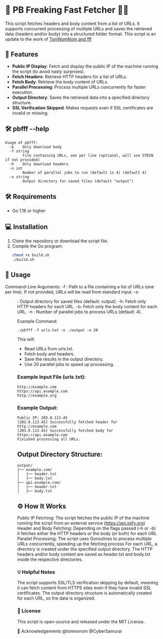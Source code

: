 # 📡 PB Freaking Fast Fetcher 🧑‍💻

This script fetches headers and body content from a list of URLs. It supports concurrent processing of multiple URLs and saves the retrieved data (headers and/or body) into a structured folder format.
This script is an update to the work of [TomNomNom and fff](https://github.com/tomnomnom/fff)

## 🚀 Features
- **Public IP Display**: Fetch and display the public IP of the machine running the script (to avoid nasty surprises).
- **Fetch Headers**: Retrieve HTTP headers for a list of URLs.
- **Fetch Body**: Retrieve the body content of URLs.
- **Parallel Processing**: Process multiple URLs concurrently for faster execution.
- **Output Directory**: Saves the retrieved data into a specified directory structure.
- **SSL Verification Skipped**: Makes requests even if SSL certificates are invalid or missing.

## 🛠️ pbfff --help
```
Usage of pbfff:
  -b    Only download body
  -f string
        File containing URLs, one per line (optional, will use STDIN if not provided)
  -h    Only download headers
  -n int
        Number of parallel jobs to run (default is 4) (default 4)
  -o string
        Output directory for saved files (default "output")
```

## 🛠️ Requirements
- Go 1.18 or higher

## 💻 Installation

1. Clone the repository or download the script file.
2. Compile the Go program:
   ```bash
   chmod +x build.sh
   ./build.sh 

## 🎯 Usage
Command-Line Arguments:
-f <file>: Path to a file containing a list of URLs (one per line). If not provided, URLs will be read from standard input.
-o <dir>: Output directory for saved files (default: output).
-h: Fetch only HTTP headers for each URL.
-b: Fetch only the body content for each URL.
-n <num>: Number of parallel jobs to process URLs (default: 4).

Example Command:
```
./pbfff -f urls.txt -o ./output -n 20
```
This will:

- Read URLs from urls.txt.
- Fetch body and headers.
- Save the results in the output directory.
- Use 20 parallel jobs to speed up processing.

### Example Input File (urls.txt):
```
http://example.com
https://api.example.com
http://example.org
```
### Example Output:

```
Public IP: 203.0.113.45
[203.0.113.45] Successfully fetched header for http://example.com
[203.0.113.45] Successfully fetched body for https://api.example.com
Finished processing all URLs.
```
## Output Directory Structure:
```
output/
├── example.com/
│   ├── header.txt
│   ├── body.txt
├── api.example.com/
│   ├── header.txt
│   ├── body.txt
```
## ⚙️ How It Works
Public IP Fetching: The script fetches the public IP of the machine running the script from an external service (https://api.ipify.org)
Header and Body Fetching: Depending on the flags passed (-h or -b) it fetches either the HTTP headers or the body (or both) for each URL
Parallel Processing: The script uses Goroutines to process multiple URLs concurrently, speeding up the fetching process
For each URL, a directory is created under the specified output directory. The HTTP headers and/or body content are saved as header.txt and body.txt inside the respective directories.


### 💡 Helpful Notes
The script supports SSL/TLS verification skipping by default, meaning it can fetch content from HTTPS sites even if they have invalid SSL certificates.
The output directory structure is automatically created for each URL, so the data is organized.

### 📝 License
This script is open-source and released under the MIT License.

🙏 Acknowledgements
@tomnonom
@CyberSamurai
